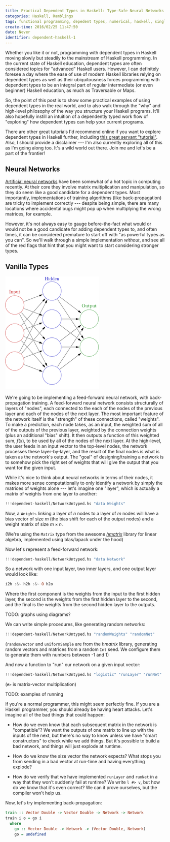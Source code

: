 ```yaml
---
title: Practical Dependent Types in Haskell: Type-Safe Neural Networks
categories: Haskell, Ramblings
tags: functional programming, depedent types, numerical, haskell, singletons, types
create-time: 2016/02/25 11:47:50
date: Never
identifier: dependent-haskell-1
---
```


Whether you like it or not, programming with dependent types in Haskell moving
slowly but steadily to the mainstream of Haskell programming.  In the current
state of Haskell education, dependent types are often considered topics for
"advanced" Haskell users.  However, I can definitely foresee a day where the
ease of use of modern Haskell libraries relying on dependent types as well as
their ubiquitousness forces programming with dependent types to be an integral
part of regular intermediate (or even beginner) Haskell education, as much as
Traversable or Maps.

So, the point of this post is to show some practical examples of using
dependent types in the real world, and to also walk through the "why" and
high-level philosophy of the way you structure your Haskell programs.  It'll
also hopefully instill an intuition of a dependently typed work flow of
"exploring" how dependent types can help your current programs.

There are other great tutorials I'd recommend online if you want to explore
dependent types in Haskell further, including [this great servant
"tutorial"][servtut].  Also, I should provide a disclaimer --- I'm also
currently exploring all of this as I'm going along too. It's a wild world out
there.  Join me and let's be a part of the frontier!

[servtut]: http://www.well-typed.com/blog/2015/11/implementing-a-minimal-version-of-haskell-servant/

Neural Networks
---------------

[Artificial neural networks][ann] have been somewhat of a hot topic in
computing recently.  At their core they involve matrix multiplication and
manipulation, so they do seem like a good candidate for a dependent types. Most
importantly, implementations of training algorithms (like back-propagation) are
tricky to implement correctly --- despite being simple, there are many
locations where accidental bugs might pop up when multiplying the wrong
matrices, for example.

[ann]: https://en.wikipedia.org/wiki/Artificial_neural_network

However, it's not always easy to gauge before-the-fact what would or would not
be a good candidate for adding dependent types to, and often times, it can be
considered premature to start off with "as powerful types as you can".  So
we'll walk through a simple implementation *without*, and see all of the red
flags that hint that you might want to start considering stronger types.

Vanilla Types
-------------

![Feed-forward ANN architecture](/img/entries/dependent-haskell-1/ffneural.png "Feed-forward ANN architecture")

We're going to be implementing a feed-forward neural network, with
back-propagation training.  A feed-forward neural network consists structurally
of layers of "nodes", each connected to the each of the nodes of the previous
layer and each of the nodes of the next layer.  The most important feature of
the network itself is the "strength" of these connections, called "weights". To
make a prediction, each node takes, as an input, the weighted sum of all of the
outputs of the previous layer, weighted by the connection weights (plus an
additional "bias" shift).  It then outputs a function of this weighted sum,
$f(x)$, to be used by all of the nodes of the next layer.  At the high-level,
the user feeds in an input vector to the top-level nodes, the network processes
these layer-by-layer, and the result of the final nodes is what is taken as the
network's output.  The "goal" of designing/training a network is to somehow
pick the right set of weights that will give the output that you want for the
given input.

While it's nice to think about neural networks in terms of their nodes, it
makes more sense computationally to only identify a network by simply the
matrices of weights alone --- let's imagine one "layer", which is actually a
matrix of weights from one layer to another:

~~~haskell
!!!dependent-haskell/NetworkUntyped.hs "data Weights"
~~~

Now, a `Weights` linking a layer of $n$ nodes to a layer of $m$ nodes will have
a bias vector of size $m$ (the bias shift for each of the output nodes) and a
weight matrix of size $m \times n$.

(We're using the `Matrix` type from the awesome *[hmatrix][]* library for linear
algebra, implemented using blas/lapack under the hood)

[hmatrix]: http://hackage.haskell.org/package/hmatrix

Now let's represent a feed-forward network:

~~~haskell
!!!dependent-haskell/NetworkUntyped.hs "data Network"
~~~

So a network with one input layer, two inner layers, and one output layer would
look like:

~~~haskell
i2h :&~ h2h :&~ O h2o
~~~

Where the first component is the weights from the input to the first hidden
layer, the second is the weights from the first hidden layer to the second, and
the final is the weights from the second hidden layer to the outputs.

TODO: graphs using diagrams?

We can write simple procedures, like generating random networks:

~~~haskell
!!!dependent-haskell/NetworkUntyped.hs "randomWeights" "randomNet"
~~~

(`randomVector` and `uniformSample` are from the *hmatrix* library, generating
random vectors and matrices from a random `Int` seed.  We configure them to
generate them with numbers between -1 and 1)

And now a function to "run" our network on a given input vector:

~~~haskell
!!!dependent-haskell/NetworkUntyped.hs "logistic" "runLayer" "runNet"
~~~

(`#>` is matrix-vector multiplication)

TODO: examples of running

If you're a normal programmer, this might seem perfectly fine.  If you are a
Haskell programmer, you should already be having heart attacks. Let's imagine
all of the bad things that could happen:

*   How do we even know that each subsequent matrix in the network is
    "compatible"?   We want the outputs of one matrix to line up with the
    inputs of the next, but there's no way to know unless we have "smart
    constructors" to check while we add things.  But it's possible to build a
    bad network, and things will just explode at runtime.

*   How do we know the size vector the network expects?  What stops you from
    sending in a bad vector at run-time and having everything explode?

*   How do we verify that we have implemented `runLayer` and `runNet` in a way
    that they won't suddenly fail at runtime?  We write `l #> v`, but how do we
    know that it's even correct?  We can it prove ourselves, but the compiler
    won't help us.


Now, let's try implementing back-propagation:

~~~haskell
train :: Vector Double -> Vector Double -> Network -> Network
train i o = go i
  where
    go :: Vector Double -> Network -> (Vector Double, Network)
    go = undefined
~~~
